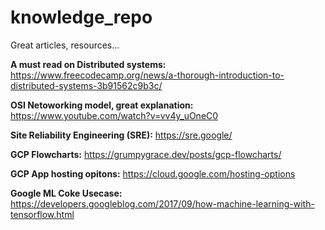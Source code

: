 # knowledge_repo
Great articles, resources... 

**A must read on Distributed systems:**
https://www.freecodecamp.org/news/a-thorough-introduction-to-distributed-systems-3b91562c9b3c/

**OSI Netoworking model, great explanation:**  https://www.youtube.com/watch?v=vv4y_uOneC0


**Site Reliability Engineering (SRE):**    https://sre.google/

**GCP Flowcharts:**   https://grumpygrace.dev/posts/gcp-flowcharts/

**GCP App hosting opitons:**  https://cloud.google.com/hosting-options

**Google ML Coke Usecase:**  https://developers.googleblog.com/2017/09/how-machine-learning-with-tensorflow.html
